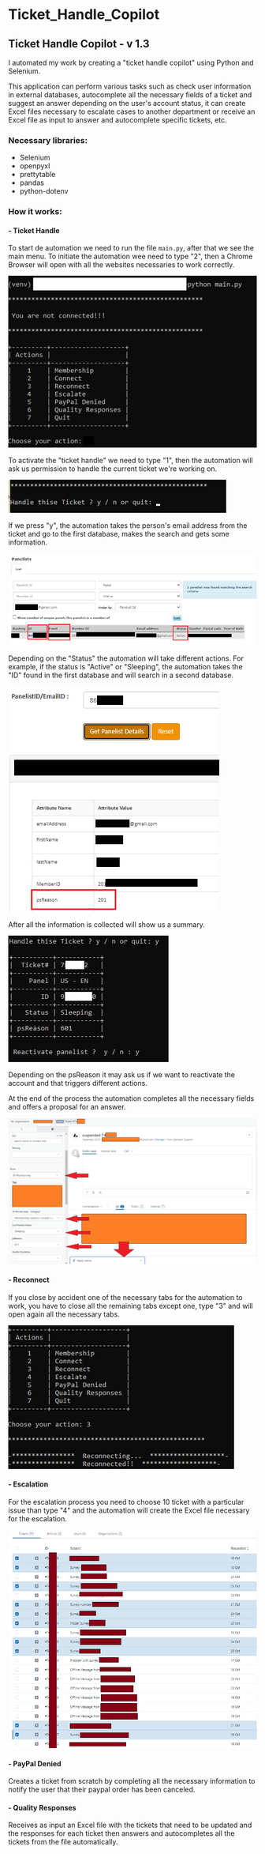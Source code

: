 # Ticket_Handle_Copilot
## Ticket Handle Copilot - v 1.3

I automated my work by creating a "ticket handle copilot" using Python and Selenium.

This application can perform various tasks such as check user information in external databases, autocomplete all the necessary fields of a ticket and suggest an answer depending on the user's account status, it can create Excel files necessary to escalate cases to another department or receive an Excel file as input to answer and autocomplete specific tickets, etc.

### Necessary libraries:

- Selenium
- openpyxl
- prettytable
- pandas
- python-dotenv

### How it works:
#### - Ticket Handle

To start de automation we need to run the file `main.py`, after that we see the main menu.
To initiate the automation wee need to type "2", then a Chrome Browser will open with all the websites necessaries to work correctly. 

![](img/1.png)

To activate the "ticket handle" we need to type "1", then the automation will ask us permission to handle the current ticket we're working on. 

![](img/2.png)

If we press "y", the automation takes the person's email address from the ticket and go to the first database, makes the search and gets some information.

![](img/6.png)

Depending on the "Status" the automation will take different actions. For example, if the status is "Active" or "Sleeping", the automation takes the "ID" found in the first database and will search in a second database. 

![](img/7.png)

After all the information is collected will show us a summary.

![](img/3.png)

Depending on the psReason it may ask us if we want to reactivate the account and that triggers different actions. 

At the end of the process the automation completes all the necessary fields and  offers a proposal for an answer.

![](img/4.png)

#### - Reconnect

If you close by accident one of the necessary tabs for the automation to work, you have to close all the remaining tabs except one, type "3" and will open again all the necessary tabs. 

![](img/5.png)

#### - Escalation

For the escalation process you need to choose 10 ticket with a particular issue than type "4" and the automation will create the Excel file necessary for the escalation. 

![](img/8.png)

#### - PayPal Denied

Creates a ticket from scratch by completing all the necessary information to notify the user that their paypal order has been canceled.

#### - Quality Responses

Receives as input an Excel file with the tickets that need to be updated and the responses for each ticket then answers and autocompletes all the tickets from the file automatically.
